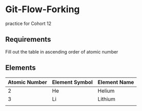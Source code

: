 # Git-Flow-Forking
practice for Cohort 12

## Requirements

Fill out the table in ascending order of atomic number

## Elements

| Atomic Number | Element Symbol | Element Name |
|---------------|----------------|--------------|
| 2             | He             | Helium       |
| 3             | Li             | Lithium      |
|               |                |              |
